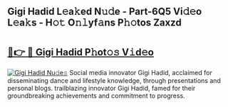 ## Gigi Hadid L𝚎a𝚔ed N𝚞𝚍e - Part-6Q5 Vi𝚍𝚎o L𝚎a𝚔s - H𝚘𝚝 O𝚗𝚕yf𝚊ns P𝚑𝚘tos Zaxzd

# <h2><a href="http://kf0r9k4.oniu.top/?m=Gigi+Hadid">🔗👉 🔴 Gigi Hadid P𝚑ot𝚘𝚜 V𝚒d𝚎o</a></h2>

[![Gigi Hadid Nu𝚍e𝚜](https://i.imgur.com/0qMVB7G.gif)](http://kf0r9k4.oniu.top/?m=Gigi+Hadid)
Social media innovator Gigi Hadid, acclaimed for disseminating dance and lifestyle knowledge, through presentations and personal blogs. trailblazing innovator Gigi Hadid, famed for their groundbreaking achievements and commitment to progress.  
